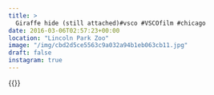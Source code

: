 ```yaml
---
title: >
  Giraffe hide (still attached)#vsco #VSCOfilm #chicago
date: 2016-03-06T02:57:23+00:00
location: "Lincoln Park Zoo"
image: "/img/cbd2d5ce5563c9a032a94b1eb063cb11.jpg"
draft: false
instagram: true
---
```


{{<photo src="/img/cbd2d5ce5563c9a032a94b1eb063cb11.jpg">}}
